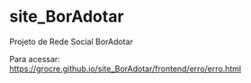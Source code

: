 # site_BorAdotar
Projeto de Rede Social BorAdotar

Para acessar:
https://grocre.github.io/site_BorAdotar/frontend/erro/erro.html
